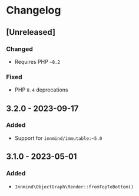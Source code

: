 # Changelog

## [Unreleased]

### Changed

- Requires PHP `~8.2`

### Fixed

- PHP `8.4` deprecations

## 3.2.0 - 2023-09-17

### Added

- Support for `innmind/immutable:~5.0`

## 3.1.0 - 2023-05-01

### Added

- `Innmind\ObjectGraph\Render::fromTopToBottom()`
